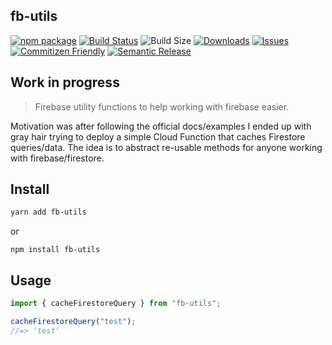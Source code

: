 ## fb-utils

[![npm package][npm-img]][npm-url]
[![Build Status][build-img]][build-url]
![Build Size][build-size]
[![Downloads][downloads-img]][downloads-url]
[![Issues][issues-img]][issues-url]
[![Commitizen Friendly][commitizen-img]][commitizen-url]
[![Semantic Release][semantic-release-img]][semantic-release-url]

## Work in progress

> Firebase utility functions to help working with firebase easier.

Motivation was after following the official docs/examples I ended up with gray hair trying to deploy a simple Cloud Function that caches Firestore queries/data. The idea is to abstract re-usable methods for anyone working with firebase/firestore.

## Install

```bash
yarn add fb-utils
```

or

```
npm install fb-utils
```

## Usage

```ts
import { cacheFirestoreQuery } from "fb-utils";

cacheFirestoreQuery("test");
//=> 'test'
```

[build-img]: https://github.com/NazimHAli/fb-utils/actions/workflows/release.yml/badge.svg
[build-url]: https://github.com/NazimHAli/fb-utils/actions/workflows/release.yml
[build-size]: https://badgen.net/bundlephobia/minzip/fb-utils
[downloads-img]: https://img.shields.io/npm/dt/fb-utils
[downloads-url]: https://www.npmtrends.com/fb-utils
[npm-img]: https://img.shields.io/npm/v/fb-utils
[npm-url]: https://www.npmjs.com/package/fb-utils
[issues-img]: https://img.shields.io/github/issues/NazimHAli/fb-utils
[issues-url]: https://github.com/NazimHAli/fb-utils/issues
[semantic-release-img]: https://img.shields.io/badge/%20%20%F0%9F%93%A6%F0%9F%9A%80-semantic--release-e10079.svg
[semantic-release-url]: https://github.com/semantic-release/semantic-release
[commitizen-img]: https://img.shields.io/badge/commitizen-friendly-brightgreen.svg
[commitizen-url]: http://commitizen.github.io/cz-cli/
